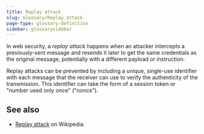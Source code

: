 ```yaml
---
title: Replay attack
slug: Glossary/Replay_attack
page-type: glossary-definition
sidebar: glossarysidebar
---
```


In web security, a _replay attack_ happens when an attacker intercepts a previously-sent message and resends it later to get the same credentials as the original message, potentially with a different payload or instruction.

Replay attacks can be prevented by including a unique, single-use identifier with each message that the receiver can use to verify the authenticity of the transmission. This identifier can take the form of a session token or "number used only once" ("nonce").

## See also

- [Replay attack](https://en.wikipedia.org/wiki/Replay_attack) on Wikipedia.
